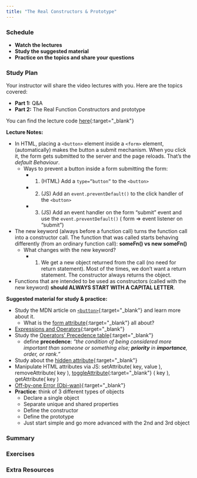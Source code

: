 ```yaml
---
title: "The Real Constructors & Prototype"
---
```


### Schedule

  - **Watch the lectures**
  - **Study the suggested material**
  - **Practice on the topics and share your questions**

### Study Plan

  Your instructor will share the video lectures with you. Here are the topics covered:

  - **Part 1:** Q&A
  - **Part 2:** The Real Function Constructors and prototype

  You can find the lecture code [here](https://github.com/in-tech-gration/WDX-180/tree/main/curriculum/week17/assets/code/day03){:target="_blank"}

  **Lecture Notes:**

  - In HTML, placing a `<button>` element inside a `<form>` element, (automatically) makes the button a submit mechanism. When you click it, the form gets submitted to the server and the page reloads. That’s the *default Behaviour*.   
    - Ways to prevent a button inside a form submitting the form:  
      - 1) (HTML) Add a `type=”button”` to the `<button>`  
      - 2) (JS) Add an `event.preventDefault()` to the click handler of the `<button>`  
      - 3) (JS) Add an event handler on the form “submit” event and use the `event.preventDefault()` ( form => event listener on “submit”)   
  - The new keyword (always before a function call) turns the function call into a constructor call. The function that was called starts behaving differently (from an ordinary function call): **someFn() vs new someFn()**  
    - What changes with the new keyword?  
      - 1) We get a new object returned from the call (no need for return statement). Most of the times, we don’t want a return statement. The constructor always returns the object.  
  - Functions that are intended to be used as constructors (called with the new keyword) **should ALWAYS START WITH A CAPITAL LETTER**.

  **Suggested material for study & practice:**

  - Study the MDN article on [`<button>`](https://developer.mozilla.org/en-US/docs/Web/HTML/Element/button#form){:target="_blank"} and learn more about it.  
    - What is the [form attribute](https://developer.mozilla.org/en-US/docs/Web/HTML/Element/button#form){:target="_blank"} all about?  
  - [Expressions and Operators](https://developer.mozilla.org/en-US/docs/Web/JavaScript/Guide/Expressions_and_operators){:target="_blank"}  
  - Study the [Operators’ Precedence table](https://developer.mozilla.org/en-US/docs/Web/JavaScript/Reference/Operators/Operator_precedence#table){:target="_blank"}  
    - define **precedence**: *“the condition of being considered more important than someone or something else; **priority** in **importance**, order, or rank.”*  
  - Study about the [hidden attribute](https://developer.mozilla.org/en-US/docs/Web/HTML/Global_attributes/hidden){:target="_blank"}  
  - Manipulate HTML attributes via JS: setAttribute( key, value ), removeAttribute( key ), [toggleAttribute](https://developer.mozilla.org/en-US/docs/Web/API/Element/toggleAttribute){:target="_blank"} ( key ), getAttribute( key )  
  - [Off-by-one Error (Obi-wan)](https://www.wikiwand.com/en/Off-by-one_error){:target="_blank"}  
  - **Practice**: think of 3 different types of objects  
    - Declare a single object  
    - Separate unique and shared properties  
    - Define the constructor  
    - Define the prototype  
    - Just start simple and go more advanced with the 2nd and 3rd object 


### Summary

### Exercises

### Extra Resources
